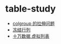 <h1>table-study</h1>

<ul>
    <li><a href="colgroup.html">colgroup 的拉伸问题</a></li>
    <li><a href="Freeze-columns-by-sticky.html">冻结行列</a></li>
    <li><a href="10w-virtual-list.html">十万数据 虚拟列表</a></li>    
</ul>
